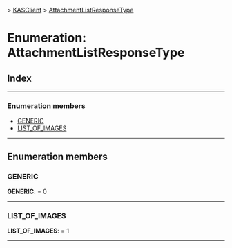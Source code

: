 [](../README.md) > [KASClient](../modules/kasclient.md) > [AttachmentListResponseType](../enums/kasclient.attachmentlistresponsetype.md)

# Enumeration: AttachmentListResponseType

## Index

---

### Enumeration members

* [GENERIC](kasclient.attachmentlistresponsetype.md#generic)
* [LIST_OF_IMAGES](kasclient.attachmentlistresponsetype.md#list_of_images)

---

## Enumeration members

<a id="generic"></a>

###  GENERIC

**GENERIC**:  = 0

___
<a id="list_of_images"></a>

###  LIST_OF_IMAGES

**LIST_OF_IMAGES**:  = 1

___

